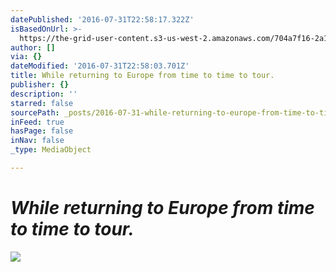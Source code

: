 ```yaml
---
datePublished: '2016-07-31T22:58:17.322Z'
isBasedOnUrl: >-
  https://the-grid-user-content.s3-us-west-2.amazonaws.com/704a7f16-2a17-44c0-9c18-404adc1c424b.jpg
author: []
via: {}
dateModified: '2016-07-31T22:58:03.701Z'
title: While returning to Europe from time to time to tour.
publisher: {}
description: ''
starred: false
sourcePath: _posts/2016-07-31-while-returning-to-europe-from-time-to-time-to-tour.md
inFeed: true
hasPage: false
inNav: false
_type: MediaObject

---
```

# _While returning to Europe from time to time to tour._
![](https://the-grid-user-content.s3-us-west-2.amazonaws.com/704a7f16-2a17-44c0-9c18-404adc1c424b.jpg)